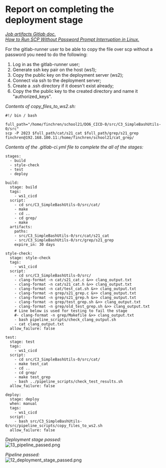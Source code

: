 # Report on completing the deployment stage

[_Job artifacts Gitlab doc._](https://docs.gitlab.com/ee/ci/pipelines/job_artifacts.html)\
[_How to Run SCP Without Password Prompt Interruption in Linux._](https://www.thegeekdiary.com/how-to-run-scp-without-password-prompt-interruption-in-linux/)

For the gitlab-runner user to be able to copy the file over scp without a password you need to do the following:

1. Log in as the gitlab-runner user;
2. Generate ssh key pair on the host (ws1);
3. Copy the public key on the deployment server (ws2);
4. Connect via ssh to the deployment server;
5. Create a .ssh directory if it doesn't exist already;
6. Copy the the public key to the created directory and name it "authorized_keys".

_Contents of copy_files_to_ws2.sh:_
```
#!/ bin / bash

full_path="/home/finchren/school21/DO6_CICD-0/src/C3_SimpleBashUtils-0/src"
scp -P 2023 $full_path/cat/s21_cat $full_path/grep/s21_grep finchren@192.168.100.11:/home/finchren/school21/cat_grep/
```

_Contents of the .gitlab-ci.yml file to complete the all of the stages:_
```
stages:
  - build
  - style-check
  - test
  - deploy

build:
  stage: build
  tags:
    - ws1_cicd
  script:
    - cd src/C3_SimpleBashUtils-0/src/cat/
    - make
    - cd ..
    - cd grep/
    - make
  artifacts:
    paths:
    - src/C3_SimpleBashUtils-0/src/cat/s21_cat
    - src/C3_SimpleBashUtils-0/src/grep/s21_grep
    expire_in: 30 days

style-check:
  stage: style-check
  tags:
    - ws1_cicd
  script:
    - cd src/C3_SimpleBashUtils-0/src/
    - clang-format -n cat/s21_cat.c &>> clang_output.txt
    - clang-format -n cat/s21_cat.h &>> clang_output.txt
    - clang-format -n cat/test_cat.sh &>> clang_output.txt
    - clang-format -n grep/s21_grep.c &>> clang_output.txt
    - clang-format -n grep/s21_grep.h &>> clang_output.txt
    - clang-format -n grep/test_grep.sh &>> clang_output.txt
    - clang-format -n grep/old_test_grep.sh &>> clang_output.txt
    # Line below is used for testing to fail the stage
    #- clang-format -n grep/Makefile &>> clang_output.txt
    - bash pipeline_scripts/check_clang_output.sh
    - cat clang_output.txt
  allow_failure: false

test:
  stage: test
  tags:
    - ws1_cicd
  script:
    - cd src/C3_SimpleBashUtils-0/src/cat/
    - make test_cat
    - cd ..
    - cd grep/
    - make test_grep
    - bash ../pipeline_scripts/check_test_results.sh
  allow_failure: false

deploy:
  stage: deploy
  when: manual
  tags:
    - ws1_cicd
  script:
    - bash src/C3_SimpleBashUtils-0/src/pipeline_scripts/copy_files_to_ws2.sh
  allow_failure: false
```

_Deployment stage passed:_\
<img src="https://github.com/finchren/School21_main_education/blob/main/CICD/src/screenshots/13_pipeline_passed.png" alt="13_pipeline_passed.png"/>

_Pipeline passed:_\
<img src="https://github.com/finchren/School21_main_education/blob/main/CICD/src/screenshots/12_deployment_stage_passed.png" alt="12_deployment_stage_passed.png"/>
